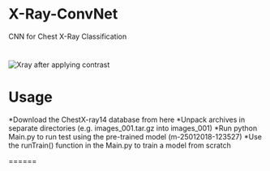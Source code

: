 # X-Ray-ConvNet
CNN for Chest X-Ray Classification

#
![Xray after applying contrast](https://i.imgur.com/Z9aIY77.png)


# Usage
  *Download the ChestX-ray14 database from here
  *Unpack archives in separate directories (e.g. images_001.tar.gz into images_001)
  *Run python Main.py to run test using the pre-trained model (m-25012018-123527)
  *Use the runTrain() function in the Main.py to train a model from scratch

======
